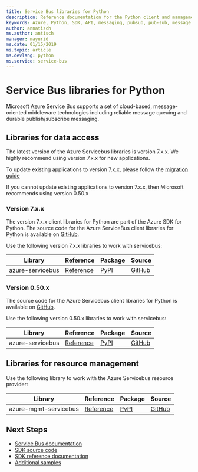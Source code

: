 ```yaml
---
title: Service Bus libraries for Python 
description: Reference documentation for the Python client and management libraries for Service Bus
keywords: Azure, Python, SDK, API, messaging, pubsub, pub-sub, message broker
author: annatisch
ms.author: antisch
manager: mayurid
ms.date: 01/15/2019
ms.topic: article
ms.devlang: python
ms.service: service-bus
---
```


# Service Bus libraries for Python

Microsoft Azure Service Bus supports a set of cloud-based, message-oriented middleware technologies including reliable message queuing and durable publish/subscribe messaging.

## Libraries for data access

The latest version of the Azure Servicebus libraries is version 7.x.x. We highly recommend using version 7.x.x for new applications.

To update existing applications to version 7.x.x, please follow the [migration guide](https://github.com/Azure/azure-sdk-for-python/blob/master/sdk/servicebus/azure-servicebus/migration_guide.md)

If you cannot update existing applications to version 7.x.x, then Microsoft recommends using version 0.50.x

### Version 7.x.x

The version 7.x.x client libraries for Python are part of the Azure SDK for Python. The source code for the Azure ServiceBus client libraries for Python is available on [GitHub](https://github.com/Azure/azure-sdk-for-python/tree/master/sdk/servicebus).

Use the following version 7.x.x libraries to work with servicebus:

| Library | Reference | Package | Source |
|----------------------------------------|-------------------------------------------------------------|-----------------------------------------------------------------------------|---------------------------------------------------------------------------------------------------------------------|
|    azure-servicebus   |    [Reference](https://docs.microsoft.com/python/api/overview/azure/servicebus-readme?view=azure-python)    |    [PyPI](https://pypi.org/project/azure-servicebus/)    |    [GitHub](https://github.com/Azure/azure-sdk-for-python/tree/master/sdk/servicebus/azure-servicebus)    |

### Version 0.50.x

The source code for the Azure Servicebus client libraries for Python is available on [GitHub](https://github.com/Azure/azure-sdk-for-python/tree/servicebus_v0.50.3/sdk/servicebus/azure-servicebus/).

Use the following version 0.50.x libraries to work with servicebus:

| Library | Reference | Package | Source |
|----------------------------------------|-------------------------------------------------------------|-----------------------------------------------------------------------------|---------------------------------------------------------------------------------------------------------------------|
|    azure-servicebus   |    [Reference](https://azuresdkdocs.blob.core.windows.net/$web/python/azure-servicebus/0.50.3/index.html)    |    [PyPI](https://pypi.org/project/azure-servicebus/0.50.3/)    |    [GitHub](https://github.com/Azure/azure-sdk-for-python/tree/servicebus_v0.50.3/sdk/servicebus/azure-servicebus/)    |

## Libraries for resource management

Use the following library to work with the Azure Servicebus resource provider:

|    Library    |    Reference    |    Package    |    Source    |
|------------------------------------------|-------------------------------------------------------------------|-----------------------------------------------------------------------------------|-----------------------------------------------------------------------------------------------------------------------|
|    azure-mgmt-servicebus    |    [Reference](https://docs.microsoft.com/python/api/overview/azure/servicebus/management?view=azure-python)    |    [PyPI](https://pypi.org/project/azure-mgmt-servicebus/)    |    [GitHub](https://github.com/Azure/azure-sdk-for-python/tree/master/sdk/servicebus/azure-mgmt-servicebus)    |

## Next Steps

* [Service Bus documentation](https://docs.microsoft.com/azure/service-bus-messaging)
* [SDK source code](https://github.com/Azure/azure-sdk-for-python/tree/master/azure-servicebus)
* [SDK reference documentation](https://docs.microsoft.com/python/api/overview/azure/servicebus/client?view=azure-python)
* [Additional samples](https://github.com/Azure/azure-sdk-for-python/tree/master/sdk/servicebus/azure-servicebus/examples)
